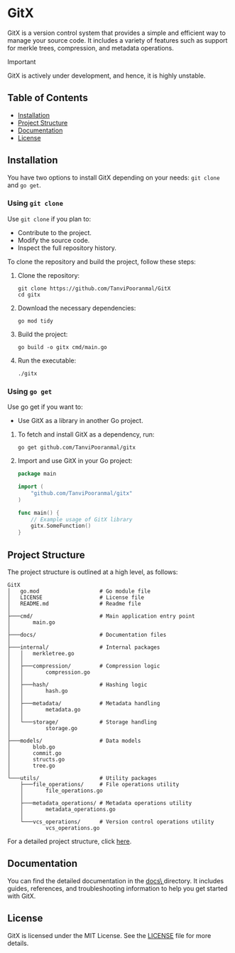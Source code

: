 # GitX

GitX is a version control system that provides a simple and efficient way to manage your source code. It includes a variety of features such as support for merkle trees, compression, and metadata operations.

> [!IMPORTANT]
> GitX is actively under development, and hence, it is highly unstable.

## Table of Contents

- [Installation](#installation)
- [Project Structure](#project-structure)
- [Documentation](#documentation)
- [License](#license)

## Installation

You have two options to install GitX depending on your needs: `git clone` and `go get`.

### Using `git clone`

Use `git clone` if you plan to:
- Contribute to the project.
- Modify the source code.
- Inspect the full repository history.

To clone the repository and build the project, follow these steps:

1. Clone the repository:
   ```
   git clone https://github.com/TanviPooranmal/GitX
   cd gitx
   ```
2. Download the necessary dependencies:
    ```
    go mod tidy
    ```
3. Build the project:
    ```
    go build -o gitx cmd/main.go
    ```
4. Run the executable:
    ```
    ./gitx
    ```

### Using `go get`

Use go get if you want to:

- Use GitX as a library in another Go project.

1. To fetch and install GitX as a dependency, run:

    ```
    go get github.com/TanviPooranmal/gitx
    ```
2. Import and use GitX in your Go project:
    ```go
    package main

    import (
        "github.com/TanviPooranmal/gitx"
    )

    func main() {
        // Example usage of GitX library
        gitx.SomeFunction()
    }
    ```

## Project Structure

The project structure is outlined at a high level, as follows:

```
GitX
│   go.mod                   # Go module file
│   LICENSE                  # License file
│   README.md                # Readme file
│
├───cmd/                     # Main application entry point
│       main.go
│
├───docs/                    # Documentation files
│          
├───internal/                # Internal packages
│   │   merkletree.go
│   │
│   ├───compression/         # Compression logic
│   │       compression.go
│   │
│   ├───hash/                # Hashing logic
│   │       hash.go
│   │
│   ├───metadata/            # Metadata handling
│   │       metadata.go
│   │
│   └───storage/             # Storage handling
│           storage.go
│
├───models/                  # Data models
│       blob.go
│       commit.go
│       structs.go
│       tree.go
│
└───utils/                   # Utility packages
    ├───file_operations/     # File operations utility
    │       file_operations.go
    │
    ├───metadata_operations/ # Metadata operations utility
    │       metadata_operations.go
    │
    └───vcs_operations/      # Version control operations utility
            vcs_operations.go
```
For a detailed project structure, click [here](Project_Structure.md).

## Documentation

You can find the detailed documentation in the [docs\ ](https://github.com/TanviPooranmal/GitX/tree/main/docs) directory. It includes guides, references, and troubleshooting information to help you get started with GitX.

## License

GitX is licensed under the MIT License. See the [LICENSE](LICENSE.MD) file for more details.